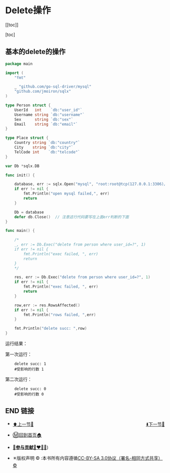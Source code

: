 # Delete操作

[[toc]]

[toc]



## 基本的delete的操作

```go
package main

import (
    "fmt"

    _ "github.com/go-sql-driver/mysql"
    "github.com/jmoiron/sqlx"
)

type Person struct {
    UserId   int    `db:"user_id"`
    Username string `db:"username"`
    Sex      string `db:"sex"`
    Email    string `db:"email"`
}

type Place struct {
    Country string `db:"country"`
    City    string `db:"city"`
    TelCode int    `db:"telcode"`
}

var Db *sqlx.DB

func init() {

    database, err := sqlx.Open("mysql", "root:root@tcp(127.0.0.1:3306)/test")
    if err != nil {
        fmt.Println("open mysql failed,", err)
        return
    }

    Db = database
    defer db.Close()  // 注意这行代码要写在上面err判断的下面
}

func main() {

    /*
    _, err := Db.Exec("delete from person where user_id=?", 1)
    if err != nil {
        fmt.Println("exec failed, ", err)
        return
    }
    */

    res, err := Db.Exec("delete from person where user_id=?", 1)
    if err != nil {
        fmt.Println("exec failed, ", err)
        return
    }

    row,err := res.RowsAffected()
    if err != nil {
        fmt.Println("rows failed, ",err)
    }

    fmt.Println("delete succ: ",row)
}
```

运行结果：

第一次运行：

```
    delete succ: 1
    #受影响的行数 1
```

第二次运行：

```
    delete succ: 0
    #受影响的行数 0
```

## END 链接
<ul><li><div><a href = '23.md' style='float:left'>⬆️上一节🔗</a><a href = '25.md' style='float: right'>⬇️下一节🔗</a></div></li></ul>

+ [Ⓜ️回到首页🏠](../README.md)

+ [**🫵参与贡献💞❤️‍🔥💖**](https://nsddd.top/archives/contributors))

+ ✴️版权声明 &copy; :本书所有内容遵循[CC-BY-SA 3.0协议（署名-相同方式共享）&copy;](http://zh.wikipedia.org/wiki/Wikipedia:CC-by-sa-3.0协议文本) 


